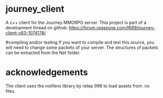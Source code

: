 # journey_client
A c++ client for the Journey MMORPG server. This project is part of a development thread on github: https://forum.ragezone.com/f689/journey-client-v83-1074178/

#compiling and/or testing
If you want to compile and test this source, you will need to change some packets of your server. The structures of packets can be extracted from the Net folder.

# acknowledgements
The client uses the nolifenx library by retep 998 to load assets from .nx files.
